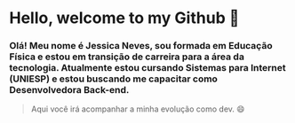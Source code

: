 # Hello, welcome to my Github 👋
### Olá! Meu nome é Jessica Neves, sou formada em Educação Física e estou em transição de carreira para a área da tecnologia. Atualmente estou cursando Sistemas para Internet (UNIESP) e estou buscando me capacitar como Desenvolvedora Back-end. 
> Aqui você irá acompanhar a minha evolução como dev. 😄


<!--
**jessic4neves/jessic4neves** is a ✨ _special_ ✨ repository because its `README.md` (this file) appears on your GitHub profile.

Here are some ideas to get you started:

- 🔭 I’m currently working on ...
- 🌱 I’m currently learning ...
- 👯 I’m looking to collaborate on ...
- 🤔 I’m looking for help with ...
- 💬 Ask me about ...
- 📫 How to reach me: ...
- 😄 Pronouns: ...
- ⚡ Fun fact: ...
-->
